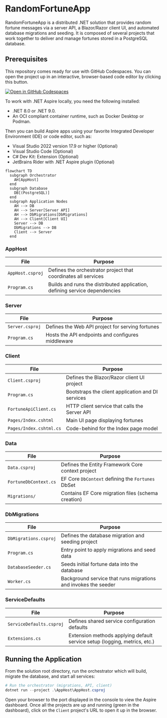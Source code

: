 # RandomFortuneApp

RandomFortuneApp is a distributed .NET solution that provides random fortune messages via a server API, a Blazor/Razor client UI, and automated database migrations and seeding. It is composed of several projects that work together to deliver and manage fortunes stored in a PostgreSQL database.

## Prerequisites
This repository comes ready for use with GitHub Codespaces. You can open the project up in an interactive, browser-based code editor by clicking this button. 

[![Open in GitHub Codespaces](https://img.shields.io/static/v1?style=for-the-badge&label=GitHub+Codespaces&message=Open&color=lightgrey&logo=github)](https://github.com/bradygaster/RandomFortuneApp)

To work with .NET Aspire locally, you need the following installed:

- .NET 8.0 or .NET 9.0.
- An OCI compliant container runtime, such as Docker Desktop or Podman.

Then you can build Aspire apps using your favorite Integrated Developer Environment (IDE) or code editor, such as:

- Visual Studio 2022 version 17.9 or higher (Optional)
- Visual Studio Code (Optional)
- C# Dev Kit: Extension (Optional)
- JetBrains Rider with .NET Aspire plugin (Optional)

```mermaid
flowchart TD
  subgraph Orchestrator
    AH[AppHost]
  end
  subgraph Database
    DB[(PostgreSQL)]
  end
  subgraph Application Nodes
    AH --> DB
    AH --> Server[Server API]
    AH --> DbMigrations[DbMigrations]
    AH --> Client[Client UI]
    Server --> DB
    DbMigrations --> DB
    Client --> Server
  end
```

### AppHost
| File                              | Purpose                                                                              |
| --------------------------------- | ------------------------------------------------------------------------------------ |
| `AppHost.csproj`                  | Defines the orchestrator project that coordinates all services                       |
| `Program.cs`                      | Builds and runs the distributed application, defining service dependencies           |

### Server
| File                              | Purpose                                                                              |
| --------------------------------- | ------------------------------------------------------------------------------------ |
| `Server.csproj`                   | Defines the Web API project for serving fortunes                                     |
| `Program.cs`                      | Hosts the API endpoints and configures middleware                                    |

### Client
| File                              | Purpose                                                                              |
| --------------------------------- | ------------------------------------------------------------------------------------ |
| `Client.csproj`                   | Defines the Blazor/Razor client UI project                                           |
| `Program.cs`                      | Bootstraps the client application and DI services                                     |
| `FortuneApiClient.cs`             | HTTP client service that calls the Server API                                        |
| `Pages/Index.cshtml`              | Main UI page displaying fortunes                                                      |
| `Pages/Index.cshtml.cs`           | Code-behind for the Index page model                                                 |

### Data
| File                              | Purpose                                                                              |
| --------------------------------- | ------------------------------------------------------------------------------------ |
| `Data.csproj`                     | Defines the Entity Framework Core context project                                     |
| `FortuneDbContext.cs`             | EF Core `DbContext` defining the `Fortunes` DbSet                                     |
| `Migrations/`                     | Contains EF Core migration files (schema creation)                                    |

### DbMigrations
| File                              | Purpose                                                                              |
| --------------------------------- | ------------------------------------------------------------------------------------ |
| `DbMigrations.csproj`             | Defines the database migration and seeding project                                     |
| `Program.cs`                      | Entry point to apply migrations and seed data                                         |
| `DatabaseSeeder.cs`               | Seeds initial fortune data into the database                                          |
| `Worker.cs`                       | Background service that runs migrations and invokes the seeder                        |

### ServiceDefaults
| File                              | Purpose                                                                              |
| --------------------------------- | ------------------------------------------------------------------------------------ |
| `ServiceDefaults.csproj`          | Defines shared service configuration defaults                                          |
| `Extensions.cs`                   | Extension methods applying default service setup (logging, metrics, etc.)             |

## Running the Application

From the solution root directory, run the orchestrator which will build, migrate the database, and start all services:

```powershell
# Run the orchestrator (migrations, API, client)
dotnet run --project .\AppHost\AppHost.csproj
```

Open your browser to  the port displayed in the console to view the Aspire dashboard. Once all the projects are up and running (green in the dashboard), click on the `Client` project's URL to open it up in the browser.
